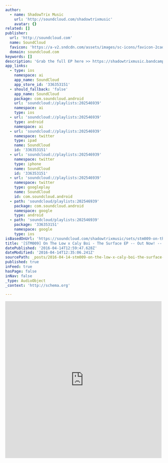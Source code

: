 ```yaml
---
author:
  - name: ShadowTrix Music
    url: 'http://soundcloud.com/shadowtrixmusic'
    avatar: {}
related: []
publisher:
  url: 'http://soundcloud.com'
  name: SoundCloud
  favicon: 'https://a-v2.sndcdn.com/assets/images/sc-icons/favicon-2cadd14b.ico'
  domain: soundcloud.com
keywords: []
description: 'Grab the full EP here >> https://shadowtrixmusic.bandcamp.com/album/on-the-low-x-caly-boi-the-surface-stm009 On The Low: soundcloud.com/on-the-low www.facebook.com/musiconthelow Caly Boi: soundcloud.com/calyboi www.facebook.com/calyboi ShadowTrix Music: soundcloud.com/shadowtrixmusic www.facebook.com/ShadowTrixMusic'
app_links:
  - type: ios
    namespace: ai
    app_name: SoundCloud
    app_store_id: '336353151'
  - should_fallback: 'false'
    app_name: SoundCloud
    package: com.soundcloud.android
    url: 'soundcloud://playlists:202546939'
    namespace: ai
    type: ios
  - url: 'soundcloud://playlists:202546939'
    type: android
    namespace: ai
  - url: 'soundcloud://playlists:202546939'
    namespace: twitter
    type: ipad
    name: SoundCloud
    id: '336353151'
  - url: 'soundcloud://playlists:202546939'
    namespace: twitter
    type: iphone
    name: SoundCloud
    id: '336353151'
  - url: 'soundcloud://playlists:202546939'
    namespace: twitter
    type: googleplay
    name: SoundCloud
    id: com.soundcloud.android
  - path: 'soundcloud/playlists:202546939'
    package: com.soundcloud.android
    namespace: google
    type: android
  - path: 'soundcloud/playlists:202546939'
    package: '336353151'
    namespace: google
    type: ios
isBasedOnUrl: 'https://soundcloud.com/shadowtrixmusic/sets/stm009-on-the-low-x-caly-boi-the-surface-ep'
title: '[STM009] On The Low x Caly Boi - The Surface EP -- Out Now! -- by ShadowTrix Music'
datePublished: '2016-04-14T12:59:47.628Z'
dateModified: '2016-04-14T12:35:06.241Z'
sourcePath: _posts/2016-04-14-stm009-on-the-low-x-caly-boi-the-surface-ep-out-now.md
published: true
inFeed: true
hasPage: false
inNav: false
_type: AudioObject
_context: 'http://schema.org'

---
```

<iframe src="https://cdn.embedly.com/widgets/media.html?src=https%3A%2F%2Fw.soundcloud.com%2Fplayer%2F%3Fvisual%3Dtrue%26url%3Dhttp%253A%252F%252Fapi.soundcloud.com%252Fplaylists%252F202546939%26show_artwork%3Dtrue&amp;url=https%3A%2F%2Fsoundcloud.com%2Fshadowtrixmusic%2Fsets%2Fstm009-on-the-low-x-caly-boi-the-surface-ep&amp;image=http%3A%2F%2Fi1.sndcdn.com%2Fartworks-000149682982-n00me3-t500x500.jpg&amp;key=b7d04c9b404c499eba89ee7072e1c4f7&amp;type=text%2Fhtml&amp;schema=soundcloud" width="500" height="500" scrolling="no" frameborder="0" allowfullscreen="allowfullscreen" style=""></iframe>